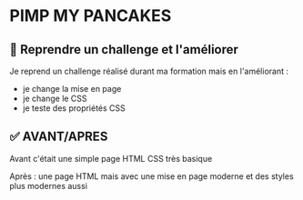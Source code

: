 # PIMP MY PANCAKES

## 🚀 Reprendre un challenge et l'améliorer

Je reprend un challenge réalisé durant ma formation mais en l'améliorant : 
- je change la mise en page
- je change le CSS
- je teste des propriétés CSS

## ✅ AVANT/APRES

Avant c'était une simple page HTML CSS très basique

Après : une page HTML mais avec une mise en page moderne et des styles plus modernes aussi

